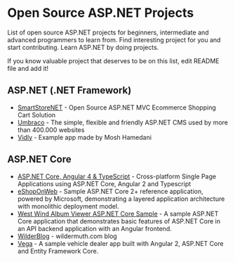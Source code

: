 # Open Source ASP.NET Projects
List of open source ASP.NET projects for beginners, intermediate and advanced programmers to learn from. Find interesting project for you and start contributing. Learn ASP.NET by doing projects.

If you know valuable project that deserves to be on this list, edit README file and add it!

## ASP.NET (.NET Framework)
- [SmartStoreNET](https://github.com/smartstoreag/SmartStoreNET) - Open Source ASP.NET MVC Ecommerce Shopping Cart Solution
- [Umbraco](https://github.com/umbraco/Umbraco-CMS) - The simple, flexible and friendly ASP.NET CMS used by more than 400.000 websites
- [Vidly](https://github.com/mosh-hamedani/vidly-mvc-5) - Example app made by Mosh Hamedani

## ASP.NET Core
- [ASP.NET Core, Angular 4 & TypeScript](https://github.com/chsakell/aspnet5-angular2-typescript) - Cross-platform Single Page Applications using ASP.NET Core, Angular 2 and Typescript
- [eShopOnWeb](https://github.com/dotnet-architecture/eShopOnWeb) - Sample ASP.NET Core 2+ reference application, powered by Microsoft, demonstrating a layered application architecture with monolithic deployment model.
- [West Wind Album Viewer ASP.NET Core Sample](https://github.com/RickStrahl/AlbumViewerVNext) - A sample ASP.NET Core application that demonstrates basic features of ASP.NET Core in an API backend application with an Angular frontend.
- [WilderBlog](https://github.com/shawnwildermuth/WilderBlog) - wildermuth.com blog
- [Vega](https://github.com/mosh-hamedani/vega) - A sample vehicle dealer app built with Angular 2, ASP.NET Core and Entity Framework Core.

